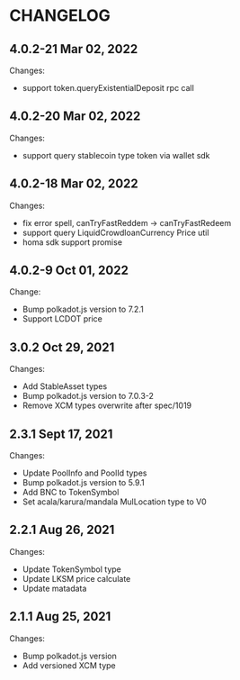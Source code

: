# CHANGELOG

## 4.0.2-21 Mar 02, 2022
Changes:
  - support token.queryExistentialDeposit rpc call

## 4.0.2-20 Mar 02, 2022
Changes:
  - support query stablecoin type token via wallet sdk

## 4.0.2-18 Mar 02, 2022
Changes:
  - fix error spell, canTryFastReddem -> canTryFastRedeem
  - support query LiquidCrowdloanCurrency Price util
  - homa sdk support promise

## 4.0.2-9 Oct 01, 2022
Change:
  - Bump polkadot.js version to 7.2.1
  - Support LCDOT price

## 3.0.2 Oct 29, 2021
Changes:
  - Add StableAsset types
  - Bump polkadot.js version to 7.0.3-2
  - Remove XCM types overwrite after spec/1019

## 2.3.1 Sept 17, 2021
Changes:
- Update PoolInfo and PoolId types
- Bump polkadot.js version to 5.9.1
- Add BNC to TokenSymbol
- Set acala/karura/mandala MulLocation type to V0

## 2.2.1 Aug 26, 2021

Changes:

- Update TokenSymbol type
- Update LKSM price calculate
- Update matadata

## 2.1.1 Aug 25, 2021

Changes:

- Bump polkadot.js version
- Add versioned XCM type

